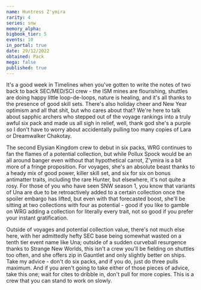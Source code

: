 ```yaml
---
name: Huntress Z'ymira
rarity: 4
series: snw
memory_alpha:
bigbook_tier: 5
events: 10
in_portal: true
date: 29/12/2022
obtained: Pack
mega: false
published: true
---
```


It's a good week in Timelines when you've gotten to write the notes of two back to back SEC/MED/SCI crew - the ISM mines are flourishing, shuttles are doing happy little loop-de-loops, nature is healing, and it's all thanks to the presence of good skill sets. There's also holiday cheer and New Year optimism and all that shit, but who cares about that? We're here to talk about sapphic archers who stepped out of the voyage rankings into a truly awful six pack and made us all sigh in relief, well, thank god she's a purple so I don't have to worry about accidentally pulling too many copies of Lara or Dreamwalker Chakotay.

The second Elysian Kingdom crew to debut in six packs, WRG continues to fan the flames of a potential collection, but while Pollux Spock would be an all around banger even without that hypothetical carrot, Z'ymira is a bit more of a fringe proposition. For voyages, she's an absolute beast thanks to a heady mix of good power, killer skill set, and six for six on bonus antimatter traits, including the rare Hunter, but elsewhere, it's not quite a rosy. For those of you who have seen SNW season 1, you know that variants of Una are due to be retroactively added to a certain collection once the spoiler embargo has lifted, but even with that forecasted boost, she'll be sitting at two collections with four as potential - good if you like to gamble on WRG adding a collection for literally every trait, not so good if you prefer your instant gratification.

Outside of voyages and potential collection value, there's not much else here, with her admittedly hefty SEC base being somewhat wasted on a tenth tier event name like Una; outside of a sudden curveball resurgence thanks to Strange New Worlds, this isn't a crew you'll be fielding on shuttles too often, and she offers zip in Gauntlet and only slightly better on ships. Take my advice - don't do six packs, and if you do, just do three pulls maximum. And if you aren't going to take either of those pieces of advice, take this one; wait for cites to dribble in, don't pull for more copies. This is a crew that you can stand to work on slowly.
